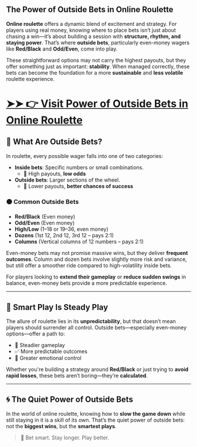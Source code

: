 ## The Power of Outside Bets in Online Roulette

**Online roulette** offers a dynamic blend of excitement and strategy. For players using real money, knowing where to place bets isn’t just about chasing a win—it’s about building a session with **structure, rhythm, and staying power**. That’s where **outside bets**, particularly even-money wagers like **Red/Black** and **Odd/Even**, come into play.

These straightforward options may not carry the highest payouts, but they offer something just as important: **stability**. When managed correctly, these bets can become the foundation for a more **sustainable** and **less volatile** roulette experience.

# [➤➤ 👉 Visit Power of Outside Bets in Online Roulette](https://tinyurl.com/3jxwhv83)

## 🎯 What Are Outside Bets?

In roulette, every possible wager falls into one of two categories:

- **Inside bets**: Specific numbers or small combinations.  
  - 🎰 High payouts, **low odds**
- **Outside bets**: Larger sections of the wheel.  
  - 🧩 Lower payouts, **better chances of success**

### 🟠 Common Outside Bets

- **Red/Black** (Even money)
- **Odd/Even** (Even money)
- **High/Low** (1–18 or 19–36, even money)
- **Dozens** (1st 12, 2nd 12, 3rd 12 – pays 2:1)
- **Columns** (Vertical columns of 12 numbers – pays 2:1)

Even-money bets may not promise massive wins, but they deliver **frequent outcomes**. Column and dozen bets involve slightly more risk and variance, but still offer a smoother ride compared to high-volatility inside bets.

For players looking to **extend their gameplay** or **reduce sudden swings** in balance, even-money bets provide a more predictable experience.

---

## 🧠 Smart Play Is Steady Play

The allure of roulette lies in its **unpredictability**, but that doesn’t mean players should surrender all control. Outside bets—especially even-money options—offer a path to:

- 🎯 Steadier gameplay  
- ✅ More predictable outcomes  
- 🧘 Greater emotional control  

Whether you're building a strategy around **Red/Black** or just trying to **avoid rapid losses**, these bets aren’t boring—they’re **calculated**.

---

## 🌀 The Quiet Power of Outside Bets

In the world of online roulette, knowing how to **slow the game down** while still staying in it is a skill of its own. That’s the quiet power of outside bets: not the **biggest wins**, but the **smartest plays**.

> 🎡 Bet smart. Stay longer. Play better.
